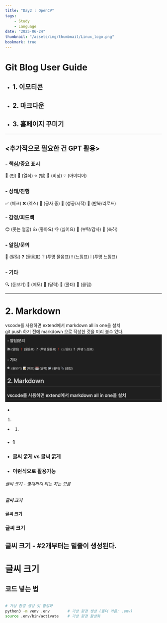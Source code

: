 ```yaml
---
title: "Day2 : OpenCV"
tags:
    - Study
    - Language
date: "2025-06-24"
thumbnail: "/assets/img/thumbnail/Linux_logo.png"
bookmark: true
---
```

# Git Blog User Guide
- ## 1. 이모티콘<br>
- ## 2. 마크다운<br>
- ## 3. 홈페이지 꾸미기<br>
---
## <추가적으로 필요한 건 GPT 활용>
### - 핵심/중요 표시
📌 (핀)
🔑 (열쇠)
⭐ (별)
🚨 (비상)
💡 (아이디어)
### - 상태/진행
✅ (체크)
❌ (엑스)
🚧 (공사 중)
🚀 (성공/시작)
🔄 (반복/리로드)
### - 감정/피드백
😊 (웃는 얼굴)
👍 (좋아요)
👎 (싫어요)
🙏 (부탁/감사)
🎉 (축하)
### - 알림/문의
📢 (알림)
❓ (물음표)
❔ (투명 물음표)
❗ (느낌표)
❕ (투명 느낌표)
### - 기타
🔍 (돋보기)
📝 (메모)
📅 (달력)
📂 (폴더)
📎 (클립)

---

# 2. Markdown
vscode를 사용하면 extend에서 markdown all in one을 설치 <br>
git push 하기 전에 markdown 으로 작성한 것을 미리 볼수 있다. 
![alt text](assets/img/tips/md_view.png)

- 
1.
- 1.
- ### 1 
- ### **글씨 굵게** vs 글씨 굵게
- ### 이런식으로 활용가능

###### 글씨 크기 - 몇개까지 되는 지는 모름
##### 글씨 크기
#### 글씨 크기
### 글씨 크기 
## 글씨 크기  - #2개부터는 밑줄이 생성된다.
# 글씨 크기 


## 코드 넣는 법
```py

```
```bash
# 가상 환경 생성 및 활성화
python3 -m venv .env        # 가상 환경 생성 (폴더 이름: .env)
source .env/bin/activate    # 가상 환경 활성화
```


